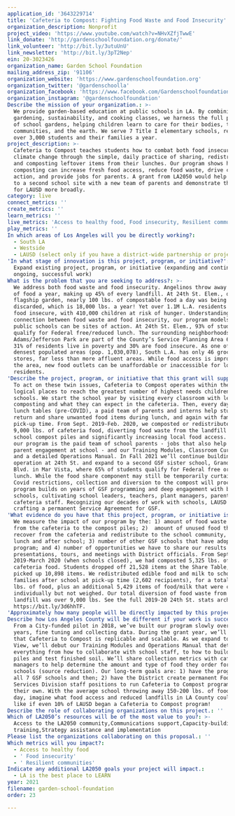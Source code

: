 ```yaml
---
application_id: '3643229714'
title: 'Cafeteria to Compost: Fighting Food Waste and Food Insecurity'
organization_description: Nonprofit
project_video: 'https://www.youtube.com/watch?v=NHvXZfjTwwE'
link_donate: 'http://gardenschoolfoundation.org/donate/'
link_volunteer: 'http://bit.ly/3utuUnU'
link_newsletter: 'http://bit.ly/3pT2Nep'
ein: 20-3023426
organization_name: Garden School Foundation
mailing_address_zip: '91106'
organization_website: 'https://www.gardenschoolfoundation.org'
organization_twitter: '@gardenschoolla'
organization_facebook: 'https://www.facebook.com/Gardenschoolfoundation/'
organization_instagram: '@gardenschoolfoundation'
Describe the mission of your organization.: >-
  We provide garden-based education at public schools in LA. By combining
  gardening, sustainability, and cooking classes, we harness the full potential
  of school gardens, helping children learn to care for their bodies, their
  communities, and the earth. We serve 7 Title I elementary schools, reaching
  over 3,000 students and their families a year.
project_description: >-
  Cafeteria to Compost teaches students how to combat both food insecurity and
  climate change through the simple, daily practice of sharing, redistributing,
  and composting leftover items from their lunches. Our program shows how school
  composting can increase fresh food access, reduce food waste, drive climate
  action, and provide jobs for parents. A grant from LA2050 would help us expand
  to a second school site with a new team of parents and demonstrate the model
  for LAUSD more broadly.
category: live
connect_metrics: ''
create_metrics: ''
learn_metrics: ''
live_metrics: 'Access to healthy food, Food insecurity, Resilient communities'
play_metrics: ''
In which areas of Los Angeles will you be directly working?:
  - South LA
  - Westside
  - LAUSD (select only if you have a district-wide partnership or project)
'In what stage of innovation is this project, program, or initiative?': >-
  Expand existing project, program, or initiative (expanding and continuing
  ongoing, successful work)
What is the problem that you are seeking to address?: >-
  We address both food waste and food insecurity. Angelinos throw away 1M tons
  of food a year, making up 45% of every landfill. At 24th St. Elem., our
  flagship garden, nearly 100 lbs. of compostable food a day was being
  discarded, which is 18,000 lbs. a year! Yet over 1.1M L.A. residents are also
  food insecure, with 410,000 children at risk of hunger. Understanding the
  connection between food waste and food insecurity, our program models how
  public schools can be sites of action. At 24th St. Elem., 93% of students
  qualify for Federal free/reduced lunch. The surrounding neighborhoods of West
  Adams/Jefferson Park are part of the County’s Service Planning Area 6, where
  31% of residents live in poverty and 30% are food insecure. As one of the
  densest populated areas (pop. 1,030,078), South L.A. has only 46 grocery
  stores, far less than more affluent areas. While food access is improving in
  the area, new food outlets can be unaffordable or inaccessible for low-income
  residents.
'Describe the project, program, or initiative that this grant will support to address the problem identified.': >-
  To act on these twin issues, Cafeteria to Compost operates within the most
  logical places to reach the greatest number of highest needs children: public
  schools. We start the school year by visiting every classroom with lessons on
  composting and what they can expect in the cafeteria. Then, every day at the
  lunch tables (pre-COVID), a paid team of parents and interns help students
  return and share unwanted food items during lunch, and again with families at
  pick-up time. From Sept. 2019-Feb. 2020, we composted or redistributed over
  9,000 lbs. of cafeteria food, diverting food waste from the landfill to our
  school compost piles and significantly increasing local food access. Unique to
  our program is the paid team of school parents - jobs that also help foster
  parent engagement at school - and our Training Modules, Classroom Curriculum,
  and a detailed Operations Manual. In Fall 2021 we’ll continue building the
  operation at 24th St. and expand to a second GSF sister school, Grand View
  Blvd. in Mar Vista, where 65% of students qualify for Federal free or reduced
  lunch. While the food share component may still be temporarily curtained per
  Covid restrictions, collection and diversion to the compost will proceed. The
  program builds on years of GSF programming and deep engagement with both
  schools, cultivating school leaders, teachers, plant managers, parents, and
  cafeteria staff. Recognizing our decades of work with schools, LAUSD is
  crafting a permanent Service Agreement for GSF.
'What evidence do you have that this project, program, or initiative is or will be successful, and how will you define and measure success?': >-
  We measure the impact of our program by the: 1) amount of food waste diverted
  from the cafeteria to the compost piles; 2)  amount of unused food that we
  recover from the cafeteria and redistribute to the school community, both at
  lunch and after school; 3) number of other GSF schools that have adopted the
  program; and 4) number of opportunities we have to share our results via
  presentations, tours, and meetings with District officials. From Sept.
  2019-March 2020 (when schools closed), we had composted 5,325 lbs. of
  cafeteria food. Students dropped off 21,528 items at the Share Table, and
  picked up 10,898 items. We redistributed edible food and milk to school
  families after school at pick-up time (2,602 recipients), for a total of 3,753
  lbs. of food, plus an additional 5,429 items of food/milk that were counted
  individually but not weighed. Our total diversion of food waste from the
  landfill was over 9,000 lbs. See the full 2019-20 24th St. stats archive:
  https://bit.ly/3d6hhTF.
'Approximately how many people will be directly impacted by this project, program, or initiative?': '1398'
Describe how Los Angeles County will be different if your work is successful.: >-
  From a City-funded pilot in 2018, we’ve built our program slowly over three
  years, fine tuning and collecting data. During the grant year, we’ll prove
  that Cafeteria to Compost is replicable and scalable. As we expand to Grand
  View, we’ll debut our Training Modules and Operations Manual that detail
  everything from how to collaborate with school staff, to how to build compost
  piles and test finished soil. We’ll share collection metrics with cafeteria
  managers to help determine the amount and type of food they order for their
  schools (source reduction). Our long-term goals are: 1) have the program at
  all 7 GSF schools and then; 2) have the District create permanent Food
  Services Division staff positions to run Cafeteria to Compost programs on
  their own. With the average school throwing away 150-200 lbs. of food every
  day, imagine what food access and reduced landfills in LA County could look
  like if even 10% of LAUSD began a Cafeteria to Compost program!
Describe the role of collaborating organizations on this project.: ''
Which of LA2050’s resources will be of the most value to you?: >-
  Access to the LA2050 community,Communications support,Capacity-building and
  training,Strategy assistance and implementation
Please list the organizations collaborating on this proposal.: ''
Which metrics will you impact?:
  - Access to healthy food
  - ' Food insecurity'
  - ' Resilient communities'
Indicate any additional LA2050 goals your project will impact.:
  - LA is the best place to LEARN
year: 2021
filename: garden-school-foundation
order: 23

---
```

